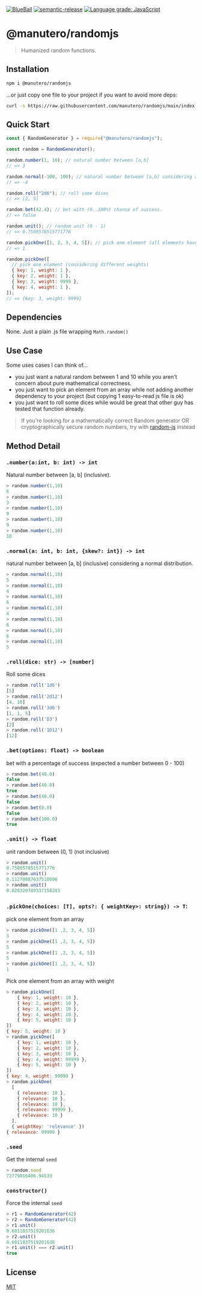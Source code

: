 [![BlueBall](https://github.com/manutero/randomjs/actions/workflows/blue-ball.yaml/badge.svg)](https://github.com/manutero/randomjs/actions/workflows/blue-ball.yaml)
[![semantic-release](https://img.shields.io/badge/%20%20%F0%9F%93%A6%F0%9F%9A%80-semantic--release-e10079.svg)](https://github.com/semantic-release/semantic-release)
[![Language grade: JavaScript](https://img.shields.io/lgtm/grade/javascript/g/manutero/randomjs.svg?logo=lgtm&logoWidth=18)](https://lgtm.com/projects/g/manutero/randomjs/context:javascript)

# @manutero/randomjs

> Humanized random functions.

## Installation

```bash
npm i @manutero/randomjs
```

...or just copy one file to your project if you want to avoid more deps:

```bash
curl -s https://raw.githubusercontent.com/manutero/randomjs/main/index.js > {my-awesome-project}/src/random.js
```

## Quick Start

```js
const { RandomGenerator } = require("@manutero/randomjs");

const random = RandomGenerator();

random.number(1, 10); // natural number between [a,b]
// => 3

random.normal(-100, 100); // natural number between [a,b] considering a normal distribution
// => -4

random.roll("2d6"); // roll some dices
// => [2, 5]

random.bet(42.4); // bet with (0..100%) chance of success.
// => false

random.unit(); // random unit (0 - 1)
// => 0.7580578515771776

random.pickOne([1, 2, 3, 4, 5]); // pick one element (all elements have same weight)
// => 1

random.pickOne([
  // pick one element (considering different weights)
  { key: 1, weight: 1 },
  { key: 2, weight: 1 },
  { key: 3, weight: 9999 },
  { key: 4, weight: 1 },
]);
// => {key: 3, weight: 9999}
```

## Dependencies

None. Just a plain .js file wrapping `Math.random()`

## Use Case

Some uses cases I can think of...

- you just want a natural random between 1 and 10 while you aren't concern about pure mathematical correctness.
- you just want to pick an element from an array while not adding another dependency to your project (but copying 1 easy-to-read js file is ok)
- you just want to roll some dices while would be great that other guy has tested that function already.

> If you're looking for a mathematically correct Random generator OR cryptographically secure random numbers, try with [random-js](https://github.com/ckknight/random-js) instead

## Method Detail

### `.number(a:int, b: int) -> int`

Natural number between [a, b] \(inclusive).

```js
> random.number(1,10)
6
> random.number(1,10)
3
> random.number(1,10)
9
> random.number(1,10)
9
> random.number(1,10)
10
```

### `.normal(a: int, b: int, {skew?: int}) -> int`

natural number between [a, b] \(inclusive) considering a normal distribution.

```js
> random.normal(1,10)
5
> random.normal(1,10)
4
> random.normal(1,10)
6
> random.normal(1,10)
4
> random.normal(1,10)
6
> random.normal(1,10)
6
> random.normal(1,10)
5
```

### `.roll(dice: str) -> [number]`

Roll some dices

```js
> random.roll('1d6')
[5]
> random.roll('2d12')
[4, 10]
> random.roll('3d6')
[1, 1, 5]
> random.roll('D3')
[2]
> random.roll('1D12')
[12]
```

### `.bet(options: float) -> boolean`

bet with a percentage of success (expected a number between 0 - 100)

```js
> random.bet(40.0)
false
> random.bet(40.0)
true
> random.bet(40.0)
false
> random.bet(0.0)
false
> random.bet(100.0)
true
```

### `.unit() -> float`

unit random between (0, 1) \(not inclusive)

```js
> random.unit()
0.7580578515771776
> random.unit()
0.11270887637510896
> random.unit()
0.028320789337158203
```

### `.pickOne(choices: [T], opts?: { weightKey>: string}) -> T`:

pick one element from an array

```js
> random.pickOne([1 ,2, 3, 4, 5])
3
> random.pickOne([1 ,2, 3, 4, 5])
5
> random.pickOne([1 ,2, 3, 4, 5])
5
> random.pickOne([1 ,2, 3, 4, 5])
1
```

Pick one element from an array with weight

```js
> random.pickOne([
    { key: 1, weight: 10 },
    { key: 2, weight: 10 },
    { key: 3, weight: 10 },
    { key: 4, weight: 10 },
    { key: 5, weight: 10 }
])
{ key: 5, weight: 10 }
> random.pickOne([
    { key: 1, weight: 10 },
    { key: 2, weight: 10 },
    { key: 3, weight: 10 },
    { key: 4, weight: 99999 },
    { key: 5, weight: 10 }
])
{ key: 4, weight: 99999 }
> random.pickOne(
  [
    { relevance: 10 },
    { relevance: 10 },
    { relevance: 10 },
    { relevance: 99999 },
    { relevance: 10 }
  ],
  { weightKey: 'relevance' })
{ relevance: 99999 }
```

### `.seed`

Get the internal `seed`

```js
> random.seed
72779816406.94533
```

### `constructor()`

Force the internal `seed`

```js
> r1 = RandomGenerator(42)
> r2 = RandomGenerator(42)
> r1.unit()
0.6011037519201636
> r2.unit()
0.6011037519201636
> r1.unit() === r2.unit()
true
```

## License

[MIT](LICENSE)
